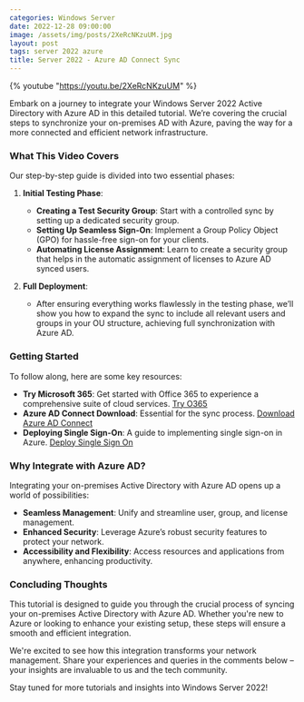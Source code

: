```yaml
---
categories: Windows Server
date: 2022-12-28 09:00:00
image: /assets/img/posts/2XeRcNKzuUM.jpg
layout: post
tags: server 2022 azure
title: Server 2022 - Azure AD Connect Sync
---
```


{% youtube "https://youtu.be/2XeRcNKzuUM" %}

Embark on a journey to integrate your Windows Server 2022 Active Directory with Azure AD in this detailed tutorial. We’re covering the crucial steps to synchronize your on-premises AD with Azure, paving the way for a more connected and efficient network infrastructure.

### What This Video Covers

Our step-by-step guide is divided into two essential phases:

1. **Initial Testing Phase**:
   - **Creating a Test Security Group**: Start with a controlled sync by setting up a dedicated security group.
   - **Setting Up Seamless Sign-On**: Implement a Group Policy Object (GPO) for hassle-free sign-on for your clients.
   - **Automating License Assignment**: Learn to create a security group that helps in the automatic assignment of licenses to Azure AD synced users.

2. **Full Deployment**:
   - After ensuring everything works flawlessly in the testing phase, we’ll show you how to expand the sync to include all relevant users and groups in your OU structure, achieving full synchronization with Azure AD.

### Getting Started

To follow along, here are some key resources:

- **Try Microsoft 365**: Get started with Office 365 to experience a comprehensive suite of cloud services. [Try O365](https://learn.microsoft.com/en-us/microsoft-365/commerce/try-or-buy-microsoft-365?view=o365-worldwide)
- **Azure AD Connect Download**: Essential for the sync process. [Download Azure AD Connect](https://www.microsoft.com/en-us/download/details.aspx?id=47594)
- **Deploying Single Sign-On**: A guide to implementing single sign-on in Azure. [Deploy Single Sign On](https://learn.microsoft.com/en-us/azure/active-directory/hybrid/how-to-connect-sso-quick-start#deploy-seamless-single-sign-on)

### Why Integrate with Azure AD?

Integrating your on-premises Active Directory with Azure AD opens up a world of possibilities:

- **Seamless Management**: Unify and streamline user, group, and license management.
- **Enhanced Security**: Leverage Azure’s robust security features to protect your network.
- **Accessibility and Flexibility**: Access resources and applications from anywhere, enhancing productivity.

### Concluding Thoughts

This tutorial is designed to guide you through the crucial process of syncing your on-premises Active Directory with Azure AD. Whether you're new to Azure or looking to enhance your existing setup, these steps will ensure a smooth and efficient integration.

We're excited to see how this integration transforms your network management. Share your experiences and queries in the comments below – your insights are invaluable to us and the tech community.

Stay tuned for more tutorials and insights into Windows Server 2022!